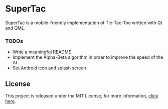 # SuperTac

SuperTac is a mobile-friendly implementation of Tic-Tac-Toe written with Qt and QML.

### TODOs

- Write a meaningful README
- Implement the Alpha-Beta algorithm in order to improve the speed of the AI
- Set Android icon and splash screen

## License

This project is released under the MIT License, for more information, [click here](License.md).
